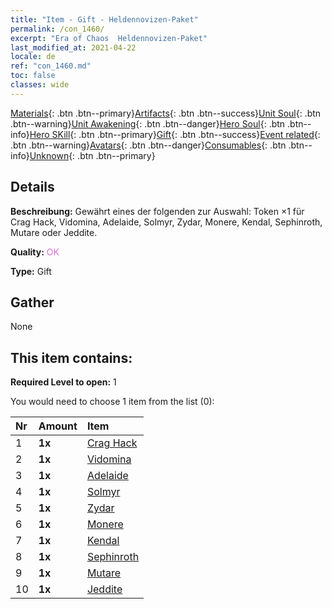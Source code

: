```yaml
---
title: "Item - Gift - Heldennovizen-Paket"
permalink: /con_1460/
excerpt: "Era of Chaos  Heldennovizen-Paket"
last_modified_at: 2021-04-22
locale: de
ref: "con_1460.md"
toc: false
classes: wide
---
```

 [Materials](/ItemsDE/){: .btn .btn--primary}[Artifacts](/ItemsDE/Artifacts/){: .btn .btn--success}[Unit Soul](/ItemsDE/UnitSoul/){: .btn .btn--warning}[Unit Awakening](/ItemsDE/UnitAwakening/){: .btn .btn--danger}[Hero Soul](/ItemsDE/HeroSoul/){: .btn .btn--info}[Hero SKill](/ItemsDE/HeroSkill/){: .btn .btn--primary}[Gift](/ItemsDE/Gift/){: .btn .btn--success}[Event related](/ItemsDE/Events/){: .btn .btn--warning}[Avatars](/ItemsDE/Avatars/){: .btn .btn--danger}[Consumables](/ItemsDE/Consumables/){: .btn .btn--info}[Unknown](/ItemsDE/Unknown/){: .btn .btn--primary}

## Details
 **Beschreibung:** Gewährt eines der folgenden zur Auswahl: Token ×1 für Crag Hack, Vidomina, Adelaide, Solmyr, Zydar, Monere, Kendal, Sephinroth, Mutare oder Jeddite.

 **Quality:** <span style="color: #DA70D6">OK</span>

 **Type:** Gift

## Gather

  None

## This item contains:

 **Required Level to open:** 1

 You would need to choose 1 item from the list (0):

  | Nr | Amount |     Item    |
  |:---|:-------|:------------|
  | 1 |  **1x** | [Crag Hack](/de/Items/her_375/) |  | 
  | 2 |  **1x** | [Vidomina](/de/Items/her_372/) |  | 
  | 3 |  **1x** | [Adelaide](/de/Items/her_359/) |  | 
  | 4 |  **1x** | [Solmyr](/de/Items/her_386/) |  | 
  | 5 |  **1x** | [Zydar](/de/Items/her_385/) |  | 
  | 6 |  **1x** | [Monere](/de/Items/her_379/) |  | 
  | 7 |  **1x** | [Kendal](/de/Items/her_363/) |  | 
  | 8 |  **1x** | [Sephinroth](/de/Items/her_392/) |  | 
  | 9 |  **1x** | [Mutare](/de/Items/her_389/) |  | 
  | 10 |  **1x** | [Jeddite](/de/Items/her_391/) |  | 
